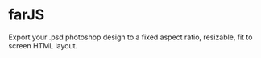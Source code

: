 farJS
=====

Export your .psd photoshop design to a fixed aspect ratio, resizable, fit to screen HTML layout.
